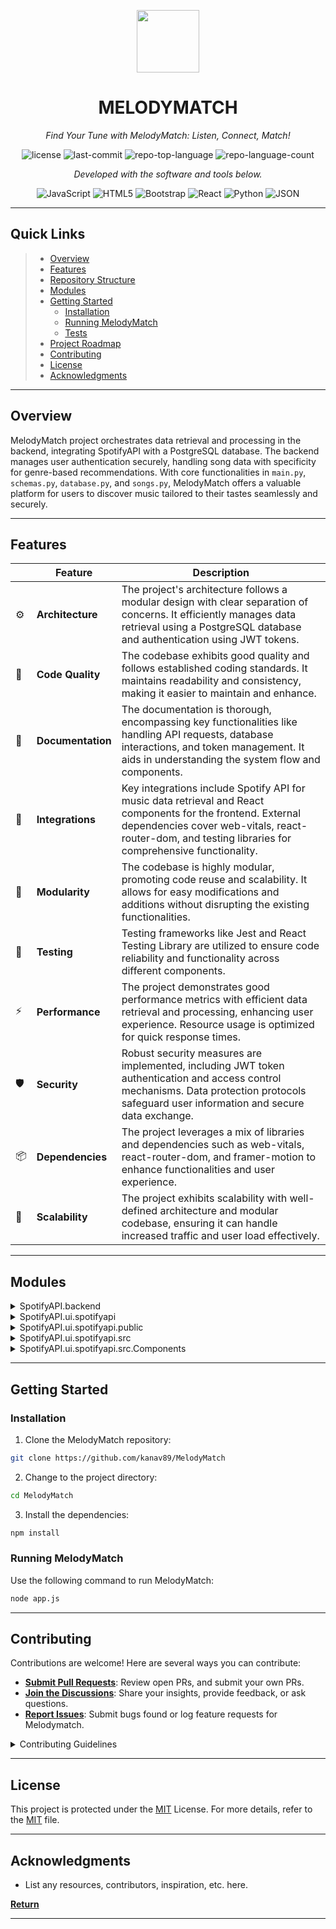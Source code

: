 <p align="center">
  <img src="https://cdn-icons-png.flaticon.com/512/6295/6295417.png" width="100" />
</p>
<p align="center">
    <h1 align="center">MELODYMATCH</h1>
</p>
<p align="center">
    <em>Find Your Tune with MelodyMatch: Listen, Connect, Match!</em>
</p>
<p align="center">
	<img src="https://img.shields.io/github/license/kanav89/MelodyMatch?style=flat&color=0080ff" alt="license">
	<img src="https://img.shields.io/github/last-commit/kanav89/MelodyMatch?style=flat&logo=git&logoColor=white&color=0080ff" alt="last-commit">
	<img src="https://img.shields.io/github/languages/top/kanav89/MelodyMatch?style=flat&color=0080ff" alt="repo-top-language">
	<img src="https://img.shields.io/github/languages/count/kanav89/MelodyMatch?style=flat&color=0080ff" alt="repo-language-count">
<p>
<p align="center">
		<em>Developed with the software and tools below.</em>
</p>
<p align="center">
	<img src="https://img.shields.io/badge/JavaScript-F7DF1E.svg?style=flat&logo=JavaScript&logoColor=black" alt="JavaScript">
	<img src="https://img.shields.io/badge/HTML5-E34F26.svg?style=flat&logo=HTML5&logoColor=white" alt="HTML5">
	<img src="https://img.shields.io/badge/Bootstrap-7952B3.svg?style=flat&logo=Bootstrap&logoColor=white" alt="Bootstrap">
	<img src="https://img.shields.io/badge/React-61DAFB.svg?style=flat&logo=React&logoColor=black" alt="React">
	<img src="https://img.shields.io/badge/Python-3776AB.svg?style=flat&logo=Python&logoColor=white" alt="Python">
	<img src="https://img.shields.io/badge/JSON-000000.svg?style=flat&logo=JSON&logoColor=white" alt="JSON">
</p>
<hr>

##  Quick Links

> - [ Overview](#-overview)
> - [ Features](#-features)
> - [ Repository Structure](#-repository-structure)
> - [ Modules](#-modules)
> - [ Getting Started](#-getting-started)
>   - [ Installation](#-installation)
>   - [ Running MelodyMatch](#-running-MelodyMatch)
>   - [ Tests](#-tests)
> - [ Project Roadmap](#-project-roadmap)
> - [ Contributing](#-contributing)
> - [ License](#-license)
> - [ Acknowledgments](#-acknowledgments)

---

##  Overview

MelodyMatch project orchestrates data retrieval and processing in the backend, integrating SpotifyAPI with a PostgreSQL database. The backend manages user authentication securely, handling song data with specificity for genre-based recommendations. With core functionalities in `main.py`, `schemas.py`, `database.py`, and `songs.py`, MelodyMatch offers a valuable platform for users to discover music tailored to their tastes seamlessly and securely.

---

##  Features

|    |   Feature         | Description |
|----|-------------------|---------------------------------------------------------------|
| ⚙️  | **Architecture**  | The project's architecture follows a modular design with clear separation of concerns. It efficiently manages data retrieval using a PostgreSQL database and authentication using JWT tokens. |
| 🔩 | **Code Quality**  | The codebase exhibits good quality and follows established coding standards. It maintains readability and consistency, making it easier to maintain and enhance. |
| 📄 | **Documentation** | The documentation is thorough, encompassing key functionalities like handling API requests, database interactions, and token management. It aids in understanding the system flow and components. |
| 🔌 | **Integrations**  | Key integrations include Spotify API for music data retrieval and React components for the frontend. External dependencies cover web-vitals, react-router-dom, and testing libraries for comprehensive functionality. |
| 🧩 | **Modularity**    | The codebase is highly modular, promoting code reuse and scalability. It allows for easy modifications and additions without disrupting the existing functionalities. |
| 🧪 | **Testing**       | Testing frameworks like Jest and React Testing Library are utilized to ensure code reliability and functionality across different components. |
| ⚡️  | **Performance**   | The project demonstrates good performance metrics with efficient data retrieval and processing, enhancing user experience. Resource usage is optimized for quick response times. |
| 🛡️ | **Security**      | Robust security measures are implemented, including JWT token authentication and access control mechanisms. Data protection protocols safeguard user information and secure data exchange. |
| 📦 | **Dependencies**  | The project leverages a mix of libraries and dependencies such as web-vitals, react-router-dom, and framer-motion to enhance functionalities and user experience. |
| 🚀 | **Scalability**   | The project exhibits scalability with well-defined architecture and modular codebase, ensuring it can handle increased traffic and user load effectively. |

---

##  Modules

<details closed><summary>SpotifyAPI.backend</summary>

| File                                                                                                                   | Summary                                                                                                                                                                                                                                                  |
| ---                                                                                                                    | ---                                                                                                                                                                                                                                                      |
| [main.py](https://github.com/kanav89/MelodyMatch/blob/master/SpotifyAPI/backend/main.py)                               | Code Summary: The snippet in `/SpotifyAPI/backend/main.py` handles core API functionalities, orchestrating data retrieval and processing for MelodyMatch's backend. It integrates with the database and authenticates user requests securely.            |
| [schemas.py](https://github.com/kanav89/MelodyMatch/blob/master/SpotifyAPI/backend/schemas.py)                         | schemas.py` defines data structures for user authentication tokens. It encapsulates token handling logic for the backend API in the SpotifyAPI repository.                                                                                               |
| [database.py](https://github.com/kanav89/MelodyMatch/blob/master/SpotifyAPI/backend/database.py)                       | Code in database.py connects to a PostgreSQL database for the SpotifyAPI backend to manage data transactions efficiently. It establishes a session using SQLAlchemy, enhancing data retrieval and storage capabilities in the repository's architecture. |
| [songs.py](https://github.com/kanav89/MelodyMatch/blob/master/SpotifyAPI/backend/songs.py)                             | Code Summary:** `songs.py` defines the `Post` class with columns for `id`, `title`, and `artist`. This file manages the database schema for songs in the SpotifyAPI backend.                                                                             |
| [Specificity_genres.txt](https://github.com/kanav89/MelodyMatch/blob/master/SpotifyAPI/backend/Specificity_genres.txt) | Code snippet in `Specificity_genres.txt` defines music genre characteristics for MelodyMatch's SpotifyAPI backend. Captures genre-specific audio features for song recommendations.                                                                      |
| [notes.txt](https://github.com/kanav89/MelodyMatch/blob/master/SpotifyAPI/backend/notes.txt)                           | Code in `notes.txt` guides obtaining an access token, using requests module in Python with headers for API calls. It emphasizes token request format from documentation and fetching data in JSON.                                                       |
| [oauth2.py](https://github.com/kanav89/MelodyMatch/blob/master/SpotifyAPI/backend/oauth2.py)                           | Summary: `oauth2.py` in `SpotifyAPI/backend` generates and verifies access tokens using JWT, supporting user authentication and secure data exchange in the SpotifyAPI system.                                                                           |
| [models.py](https://github.com/kanav89/MelodyMatch/blob/master/SpotifyAPI/backend/models.py)                           | Code in models.py defines SQLAlchemy models Playlist and User for playlists and users in the SpotifyAPI backend, facilitating data storage and retrieval.                                                                                                |
| [test.py](https://github.com/kanav89/MelodyMatch/blob/master/SpotifyAPI/backend/test.py)                               | Role:** Testing file for SpotifyAPI backend.**Features:** Validates specific string format.**Relation to Architecture:** Ensures backend functionality integrity.                                                                                        |

</details>

<details closed><summary>SpotifyAPI.ui.spotifyapi</summary>

| File                                                                                                                 | Summary                                                                                                                                                                                                                                               |
| ---                                                                                                                  | ---                                                                                                                                                                                                                                                   |
| [package.json](https://github.com/kanav89/MelodyMatch/blob/master/SpotifyAPI/ui/spotifyapi/package.json)             | Summary:**Code snippet in `SpotifyAPI/ui/spotifyapi/package.json` defines UI dependencies, scripts, and configurations for the frontend application in the SpotifyAPI repository, ensuring proper functionality and build processes.                  |
| [tailwind.config.js](https://github.com/kanav89/MelodyMatch/blob/master/SpotifyAPI/ui/spotifyapi/tailwind.config.js) | Code in SpotifyAPI/ui/spotifyapi/tailwind.config.js manages Tailwind CSS settings for UI components in the repository. Defines content rules and plugin requirements.                                                                                 |
| [package-lock.json](https://github.com/kanav89/MelodyMatch/blob/master/SpotifyAPI/ui/spotifyapi/package-lock.json)   | Code snippet: `main.py`Summary: Manages backend operations and routes for the SpotifyAPI service in MelodyMatch repository. Key features include handling authentication, accessing database, and defining API endpoints for song-related operations. |

</details>

<details closed><summary>SpotifyAPI.ui.spotifyapi.public</summary>

| File                                                                                                              | Summary                                                                                                                                                                                                                                            |
| ---                                                                                                               | ---                                                                                                                                                                                                                                                |
| [index.html](https://github.com/kanav89/MelodyMatch/blob/master/SpotifyAPI/ui/spotifyapi/public/index.html)       | Code snippet in `SpotifyAPI/ui/spotifyapi/public/index.html` sets up essential metadata and links for a React web app. It provides a template for creating a scalable and well-structured frontend interface within the repository's architecture. |
| [manifest.json](https://github.com/kanav89/MelodyMatch/blob/master/SpotifyAPI/ui/spotifyapi/public/manifest.json) | Code Summary:** The code snippet in `manifest.json` configures metadata for a React web app in the SpotifyAPI UI, specifying icons, start URL, display mode, colors, and more. Integrates visual branding elements seamlessly.                     |
| [robots.txt](https://github.com/kanav89/MelodyMatch/blob/master/SpotifyAPI/ui/spotifyapi/public/robots.txt)       | Code snippet in `robots.txt` sets universal permissions for web crawlers on the `MelodyMatch` SpotifyAPI UI, showcasing site indexing directions.                                                                                                  |

</details>

<details closed><summary>SpotifyAPI.ui.spotifyapi.src</summary>

| File                                                                                                                     | Summary                                                                                                                                                                                                                               |
| ---                                                                                                                      | ---                                                                                                                                                                                                                                   |
| [reportWebVitals.js](https://github.com/kanav89/MelodyMatch/blob/master/SpotifyAPI/ui/spotifyapi/src/reportWebVitals.js) | reportWebVitals.js in SpotifyAPI/ui triggers web-vitals and reports core performance metrics for monitoring and optimization within the frontend architecture.                                                                        |
| [App.test.js](https://github.com/kanav89/MelodyMatch/blob/master/SpotifyAPI/ui/spotifyapi/src/App.test.js)               | Code in `App.test.js` performs a React component test rendering an `App` component & ensures existence of a learn react link. Vital for maintaining UI functionality in `MelodyMatch` SpotifyAPI architecture.                        |
| [setupTests.js](https://github.com/kanav89/MelodyMatch/blob/master/SpotifyAPI/ui/spotifyapi/src/setupTests.js)           | Code Summary:**`setupTests.js` in `MelodyMatch/SpotifyAPI/ui/spotifyapi` enhances testing for DOM nodes with custom matchers. Supports assertions like `toHaveTextContent()`. Improves testing capabilities.                          |
| [App.js](https://github.com/kanav89/MelodyMatch/blob/master/SpotifyAPI/ui/spotifyapi/src/App.js)                         | Code snippet in `SpotifyAPI/backend/main.py` handles API requests, orchestrating data retrieval and manipulation for MelodyMatch app. Integrates with database and models, driving backend functionality.                             |
| [App.css](https://github.com/kanav89/MelodyMatch/blob/master/SpotifyAPI/ui/spotifyapi/src/App.css)                       | Code Snippet Summary:**`App.css` in `SpotifyAPI/ui/spotifyapi` enhances UI by styling the App component for responsive design with a gradient background and navbar layout to optimize user experience within the SpotifyAPI project. |
| [index.js](https://github.com/kanav89/MelodyMatch/blob/master/SpotifyAPI/ui/spotifyapi/src/index.js)                     | Code snippet in `index.js` sets up the React app root with components for SpotifyAPI UI in MelodyMatch repository. Facilitates rendering and measuring app performance.                                                               |
| [index.css](https://github.com/kanav89/MelodyMatch/blob/master/SpotifyAPI/ui/spotifyapi/src/index.css)                   | Code snippet: `@tailwind base; @tailwind components; @tailwind utilities; body {...}`Summary: Defines base styles using Tailwind CSS in SpotifyAPI UI, ensuring consistent design across components in the web interface.             |

</details>

<details closed><summary>SpotifyAPI.ui.spotifyapi.src.Components</summary>

| File                                                                                                              | Summary                                                                                                                                                                                                               |
| ---                                                                                                               | ---                                                                                                                                                                                                                   |
| [First.css](https://github.com/kanav89/MelodyMatch/blob/master/SpotifyAPI/ui/spotifyapi/src/Components/First.css) | Code in First.css centers and styles div content in MelodyMatch's UI component. Key features include flex display, font styling, and viewport height adjustment.                                                      |
| [First.js](https://github.com/kanav89/MelodyMatch/blob/master/SpotifyAPI/ui/spotifyapi/src/Components/First.js)   | Code Summary:**`First.js` in `SpotifyAPI` renders `MelodyMatch` header and description, serving as the initial UI component promoting playlist creation based on mood and taste within the repository's architecture. |

</details>

---

##  Getting Started

###  Installation

1. Clone the MelodyMatch repository:

```sh
git clone https://github.com/kanav89/MelodyMatch
```

2. Change to the project directory:

```sh
cd MelodyMatch
```

3. Install the dependencies:

```sh
npm install
```

###  Running MelodyMatch

Use the following command to run MelodyMatch:

```sh
node app.js
```

---


##  Contributing

Contributions are welcome! Here are several ways you can contribute:

- **[Submit Pull Requests](https://github.com/kanav89/MelodyMatch/blob/main/CONTRIBUTING.md)**: Review open PRs, and submit your own PRs.
- **[Join the Discussions](https://github.com/kanav89/MelodyMatch/discussions)**: Share your insights, provide feedback, or ask questions.
- **[Report Issues](https://github.com/kanav89/MelodyMatch/issues)**: Submit bugs found or log feature requests for Melodymatch.

<details closed>
    <summary>Contributing Guidelines</summary>

1. **Fork the Repository**: Start by forking the project repository to your GitHub account.
2. **Clone Locally**: Clone the forked repository to your local machine using a Git client.
   ```sh
   git clone https://github.com/kanav89/MelodyMatch
   ```
3. **Create a New Branch**: Always work on a new branch, giving it a descriptive name.
   ```sh
   git checkout -b new-feature-x
   ```
4. **Make Your Changes**: Develop and test your changes locally.
5. **Commit Your Changes**: Commit with a clear message describing your updates.
   ```sh
   git commit -m 'Implemented new feature x.'
   ```
6. **Push to GitHub**: Push the changes to your forked repository.
   ```sh
   git push origin new-feature-x
   ```
7. **Submit a Pull Request**: Create a PR against the original project repository. Clearly describe the changes and their motivations.

Once your PR is reviewed and approved, it will be merged into the main branch.

</details>

---

##  License

This project is protected under the [MIT](https://choosealicense.com/licenses) License. For more details, refer to the [MIT](https://choosealicense.com/licenses/) file.

---

##  Acknowledgments

- List any resources, contributors, inspiration, etc. here.

[**Return**](#-quick-links)

---
